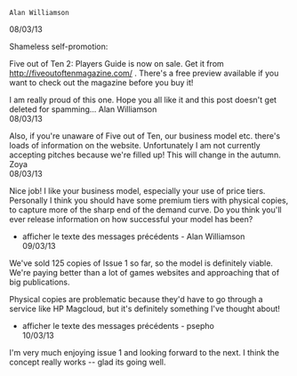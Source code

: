  	Alan Williamson 	
08/03/13
  
Shameless self-promotion:

Five out of Ten 2: Players Guide is now on sale. Get it from http://fiveoutoftenmagazine.com/ . There's a free preview available if you want to check out the magazine before you buy it!

I am really proud of this one. Hope you all like it and this post doesn't get deleted for spamming...
	Alan Williamson 	
08/03/13
  
Also, if you're unaware of Five out of Ten, our business model etc. there's loads of information on the website. Unfortunately I am not currently accepting pitches because we're filled up! This will change in the autumn.
	Zoya 	
08/03/13
  
Nice job! I like your business model, especially your use of price tiers. Personally I think you should have some premium tiers with physical copies, to capture more of the sharp end of the demand curve. Do you think you'll ever release information on how successful your model has been?
- afficher le texte des messages précédents -
	Alan Williamson 	
09/03/13
  
We've sold 125 copies of Issue 1 so far, so the model is definitely viable. We're paying better than a lot of games websites and approaching that of big publications.

Physical copies are problematic because they'd have to go through a service like HP Magcloud, but it's definitely something I've thought about!
- afficher le texte des messages précédents -
	psepho 	
10/03/13
  
I'm very much enjoying issue 1 and looking forward to the next.  I think the concept really works -- glad its going well.
